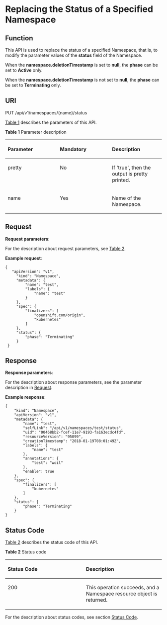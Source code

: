 # Replacing the Status of a Specified Namespace<a name="cce_02_0054"></a>

## Function<a name="s78dfbbcdb6d145fa829c1398bdff12cb"></a>

This API is used to replace the status of a specified Namespace, that is, to modify the parameter values of the  **status**  field of the Namespace.

When the  **namespace.deletionTimestamp** is set to **null**, the **phase** can be set to **Active**  only.

When the  **namespace.deletionTimestamp** is not set to **null**, the **phase** can be set to **Terminating**  only.

## URI<a name="se9bde8d3a3a34d63a0b229178d79fb98"></a>

PUT /api/v1/namespaces/\{name\}/status

[Table 1](#en-us_topic_0079615057_table45307656)  describes the parameters of this API.

**Table  1**  Parameter description

<a name="en-us_topic_0079615057_table45307656"></a>
<table><thead align="left"><tr id="row38953736"><th class="cellrowborder" valign="top" width="33.33333333333333%" id="mcps1.2.4.1.1"><p id="en-us_topic_0079615057_p1136017"><a name="en-us_topic_0079615057_p1136017"></a><a name="en-us_topic_0079615057_p1136017"></a>Parameter</p>
</th>
<th class="cellrowborder" valign="top" width="33.33333333333333%" id="mcps1.2.4.1.2"><p id="p44972123201637"><a name="p44972123201637"></a><a name="p44972123201637"></a>Mandatory</p>
</th>
<th class="cellrowborder" valign="top" width="33.33333333333333%" id="mcps1.2.4.1.3"><p id="p18863308201637"><a name="p18863308201637"></a><a name="p18863308201637"></a>Description</p>
</th>
</tr>
</thead>
<tbody><tr id="row14679294"><td class="cellrowborder" valign="top" width="33.33333333333333%" headers="mcps1.2.4.1.1 "><p id="en-us_topic_0079615057_p48172185"><a name="en-us_topic_0079615057_p48172185"></a><a name="en-us_topic_0079615057_p48172185"></a>pretty</p>
</td>
<td class="cellrowborder" valign="top" width="33.33333333333333%" headers="mcps1.2.4.1.2 "><p id="en-us_topic_0079615057_p9632925"><a name="en-us_topic_0079615057_p9632925"></a><a name="en-us_topic_0079615057_p9632925"></a>No</p>
</td>
<td class="cellrowborder" valign="top" width="33.33333333333333%" headers="mcps1.2.4.1.3 "><p id="en-us_topic_0079615057_p42069424"><a name="en-us_topic_0079615057_p42069424"></a><a name="en-us_topic_0079615057_p42069424"></a>If 'true', then the output is pretty printed.</p>
</td>
</tr>
<tr id="row51347269"><td class="cellrowborder" valign="top" width="33.33333333333333%" headers="mcps1.2.4.1.1 "><p id="en-us_topic_0079615057_p65488131"><a name="en-us_topic_0079615057_p65488131"></a><a name="en-us_topic_0079615057_p65488131"></a>name</p>
</td>
<td class="cellrowborder" valign="top" width="33.33333333333333%" headers="mcps1.2.4.1.2 "><p id="en-us_topic_0079615057_p2938434"><a name="en-us_topic_0079615057_p2938434"></a><a name="en-us_topic_0079615057_p2938434"></a>Yes</p>
</td>
<td class="cellrowborder" valign="top" width="33.33333333333333%" headers="mcps1.2.4.1.3 "><p id="en-us_topic_0079615057_p36686634"><a name="en-us_topic_0079615057_p36686634"></a><a name="en-us_topic_0079615057_p36686634"></a>Name of the Namespace.</p>
</td>
</tr>
</tbody>
</table>

## Request<a name="en-us_topic_0079615057_ref458679189"></a>

**Request parameters**:

For the description about request parameters, see  [Table 2](creating-a-namespace.md#en-us_topic_0079615062_ref458759029).

**Example request**:

```
{ 
   "apiVersion": "v1", 
     "kind": "Namespace", 
     "metadata": { 
         "name": "test", 
         "labels": { 
             "name": "test" 
         } 
     }, 
     "spec": { 
         "finalizers": [ 
             "openshift.com/origin", 
             "kubernetes" 
         ] 
     }, 
     "status": { 
         "phase": "Terminating" 
     } 
 }
```

## Response<a name="s22137f9d150f4ebd8a284f006b9a87e9"></a>

**Response parameters**:

For the description about response parameters, see the parameter description in  [Request](#en-us_topic_0079615057_ref458679189).

**Example response**:

```
{
    "kind": "Namespace",
    "apiVersion": "v1",
    "metadata": {
        "name": "test",
        "selfLink": "/api/v1/namespaces/test/status",
        "uid": "00468bb2-fcef-11e7-9193-fa163ecdc4fd",
        "resourceVersion": "95099",
        "creationTimestamp": "2018-01-19T08:01:49Z",
        "labels": {
            "name": "test"
        },
        "annotations": {
            "test": "woil"
        },
        "enable": true
    },
    "spec": {
        "finalizers": [
            "kubernetes"
        ]
    },
    "status": {
        "phase": "Terminating"
    }
}
```

## Status Code<a name="sebf55a3e1af64b8abeda106aac36ac25"></a>

[Table 2](#en-us_topic_0079615057_table5115727)  describes the status code of this API.

**Table  2**  Status code

<a name="en-us_topic_0079615057_table5115727"></a>
<table><thead align="left"><tr id="row16339495"><th class="cellrowborder" valign="top" width="50%" id="mcps1.2.3.1.1"><p id="p37586310201637"><a name="p37586310201637"></a><a name="p37586310201637"></a>Status Code</p>
</th>
<th class="cellrowborder" valign="top" width="50%" id="mcps1.2.3.1.2"><p id="p24592292201637"><a name="p24592292201637"></a><a name="p24592292201637"></a>Description</p>
</th>
</tr>
</thead>
<tbody><tr id="row60797095"><td class="cellrowborder" valign="top" width="50%" headers="mcps1.2.3.1.1 "><p id="en-us_topic_0079615057_p25617672"><a name="en-us_topic_0079615057_p25617672"></a><a name="en-us_topic_0079615057_p25617672"></a>200</p>
</td>
<td class="cellrowborder" valign="top" width="50%" headers="mcps1.2.3.1.2 "><p id="en-us_topic_0079615057_p61765553"><a name="en-us_topic_0079615057_p61765553"></a><a name="en-us_topic_0079615057_p61765553"></a>This operation succeeds, and a Namespace resource object is returned.</p>
</td>
</tr>
</tbody>
</table>

For the description about status codes, see section  [Status Code](status-code.md).

